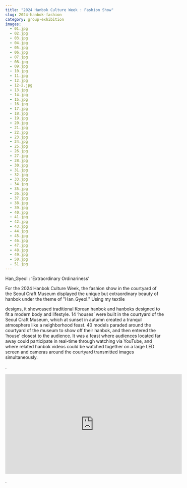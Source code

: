 ```yaml
---
title: "2024 Hanbok Culture Week : Fashion Show"
slug: 2024-hanbok-fashion
category: group-exhibition
images:
  - 01.jpg
  - 02.jpg
  - 03.jpg
  - 04.jpg
  - 05.jpg
  - 06.jpg
  - 07.jpg
  - 08.jpg
  - 09.jpg
  - 10.jpg
  - 11.jpg
  - 12.jpg
  - 12-2.jpg
  - 13.jpg
  - 14.jpg
  - 15.jpg
  - 16.jpg
  - 17.jpg
  - 18.jpg
  - 19.jpg
  - 20.jpg
  - 21.jpg
  - 22.jpg
  - 23.jpg
  - 24.jpg
  - 25.jpg
  - 26.jpg
  - 27.jpg
  - 28.jpg
  - 30.jpg
  - 31.jpg
  - 32.jpg
  - 33.jpg
  - 34.jpg
  - 35.jpg
  - 36.jpg
  - 37.jpg
  - 38.jpg
  - 39.jpg
  - 40.jpg
  - 41.jpg
  - 42.jpg
  - 43.jpg
  - 44.jpg
  - 45.jpg
  - 46.jpg
  - 47.jpg
  - 48.jpg
  - 49.jpg
  - 50.jpg
  - 51.jpg
---
```


Han_Gyeol : ‘Extraordinary Ordinariness’

For the 2024 Hanbok Culture Week, the fashion show in the courtyard
of the Seoul Craft Museum displayed the unique but extraordinary
beauty of hanbok under the theme of "Han_Gyeol." Using my textile

designs, it showcased traditional Korean hanbok and hanboks
designed to fit a modern body and lifestyle.
14 ‘houses’ were built in the courtyard of the Seoul Craft Museum,
which at sunset in autumn created a tranquil atmosphere like a
neighborhood feast. 40 models paraded around the courtyard of the
museum to show off their hanbok, and then entered the ‘house’ closest
to the audience. It was a feast where audiences located far away could
participate in real-time through watching via YouTube, and where
related hanbok videos could be watched together on a large LED
screen and cameras around the courtyard transmitted images
simultaneously.

.

<div class="video-container">
    <iframe width="560" height="315" src="https://www.youtube.com/embed/ucvuwyH0xdE?si=FDiotALTiNSzC7pw" title="YouTube video player" frameborder="0" allow="accelerometer; autoplay; clipboard-write; encrypted-media; gyroscope; picture-in-picture; web-share" referrerpolicy="strict-origin-when-cross-origin" allowfullscreen></iframe>
</div>

.
